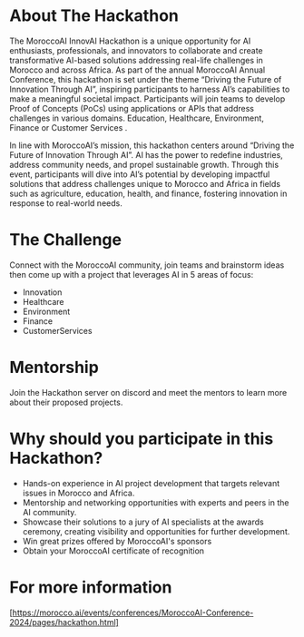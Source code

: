 # About The Hackathon
The MoroccoAI InnovAI Hackathon is a unique opportunity for AI enthusiasts, professionals, and innovators to collaborate and create transformative AI-based solutions addressing real-life challenges in Morocco and across Africa. As part of the annual MoroccoAI Annual Conference, this hackathon is set under the theme “Driving the Future of Innovation Through AI”, inspiring participants to harness AI’s capabilities to make a meaningful societal impact. Participants will join teams to develop Proof of Concepts (PoCs) using applications or APIs that address challenges in various domains. Education, Healthcare, Environment, Finance or Customer Services .

In line with MoroccoAI’s mission, this hackathon centers around “Driving the Future of Innovation Through AI”. AI has the power to redefine industries, address community needs, and propel sustainable growth. Through this event, participants will dive into AI’s potential by developing impactful solutions that address challenges unique to Morocco and Africa in fields such as agriculture, education, health, and finance, fostering innovation in response to real-world needs.

# The Challenge
Connect with the MoroccoAI community, join teams and brainstorm ideas then come up with a project that leverages AI in 5 areas of focus:
* Innovation
* Healthcare
* Environment
* Finance
* CustomerServices

# Mentorship
Join the Hackathon server on discord and meet the mentors to learn more about their proposed projects.

# Why should you participate in this Hackathon?
* Hands-on experience in AI project development that targets relevant issues in Morocco and Africa.
* Mentorship and networking opportunities with experts and peers in the AI community.
* Showcase their solutions to a jury of AI specialists at the awards ceremony, creating visibility and opportunities for further development.
* Win great prizes offered by MoroccoAI's sponsors
* Obtain your MoroccoAI certificate of recognition

# For more information
[https://morocco.ai/events/conferences/MoroccoAI-Conference-2024/pages/hackathon.html]

